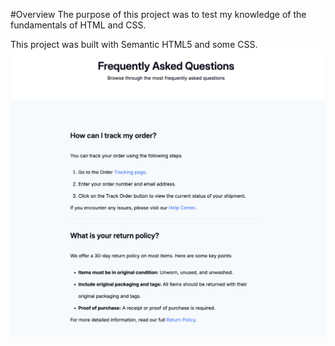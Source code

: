 #Overview
The purpose of this project was to test my knowledge of the fundamentals of HTML and CSS.

This project was built with Semantic HTML5 and some CSS.
![alt text](<FAQ .png>)